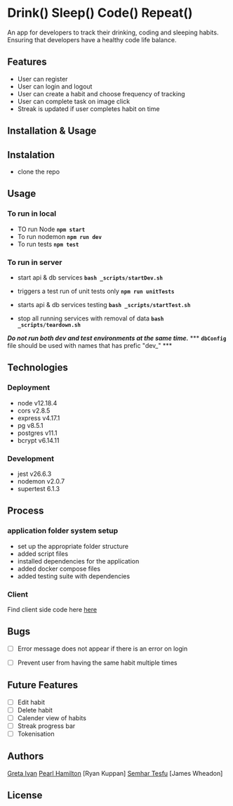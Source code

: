 # Drink() Sleep() Code() Repeat()
An app for developers to track their drinking, coding and sleeping habits. Ensuring that developers have a healthy code life balance. 

## Features 
+ User can register 
+ User can login and logout
+ User can create a habit and choose frequency of tracking
+ User can complete task on image click 
+ Streak is updated if user completes habit on time

## Installation & Usage 
## Instalation 
+ clone the repo 

## Usage
### To run in local
+ TO run Node
**`npm start`**
+ To run nodemon
**`npm run dev`**
+ To run tests
**`npm test`**


### To run in server
+  start api & db services
**`bash _scripts/startDev.sh`**
 
+ triggers a test run of unit tests only
**`npm run unitTests`** 
  
+ starts api & db services testing
**`bash _scripts/startTest.sh`**

+ stop all running services with removal of data
**`bash _scripts/teardown.sh`**


***Do not run both dev and test environments at the same time.***
*** **`dbConfig`** file should be used with names that has prefic "dev_" ***

## Technologies
### Deployment

+ node v12.18.4
+ cors v2.8.5
+ express v4.17.1
+ pg v8.5.1
+ postgres v11.1
+ bcrypt v6.14.11

### Development
+ jest v26.6.3
+ nodemon v2.0.7
+ supertest 6.1.3



## Process 
### application folder system setup
+ set up the appropriate folder structure
+ added script files 
+ installed dependencies for the application
+ added docker compose files
+ added testing suite with dependencies



### Client 
Find client side code here [here](https://github.com/gretaivan/habit-tracker-client)


## Bugs
- [ ] Error message does not appear if there is an error on login 
- [ ] Prevent user from having the same habit multiple times 

 
## Future Features 
- [ ] Edit habit
- [ ] Delete habit
- [ ] Calender view of habits 
- [ ] Streak progress bar 
- [ ] Tokenisation 

## Authors 
[Greta Ivan](https://github.com/gretaivan)
[Pearl Hamilton](https://github.com/pearlhamilton)
[Ryan Kuppan]
[Semhar Tesfu](https://github.com/Sem-the-dev)
[James Wheadon] 

## License 
